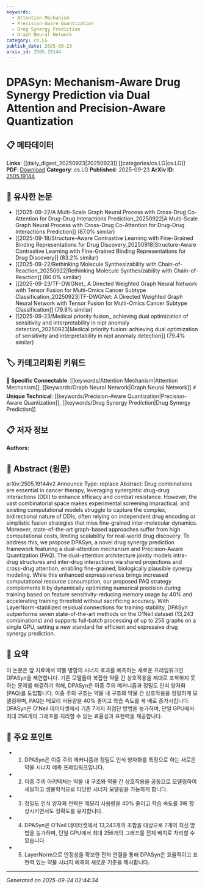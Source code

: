 ```yaml
---
keywords:
  - Attention Mechanism
  - Precision-Aware Quantization
  - Drug Synergy Prediction
  - Graph Neural Network
category: cs.LG
publish_date: 2025-09-23
arxiv_id: 2505.19144
---
```


<!-- KEYWORD_LINKING_METADATA:
{
  "processed_timestamp": "2025-09-24T02:44:34.335040",
  "vocabulary_version": "1.0",
  "selected_keywords": [
    "Attention Mechanism",
    "Precision-Aware Quantization",
    "Drug Synergy Prediction",
    "Graph Neural Network"
  ],
  "rejected_keywords": [],
  "similarity_scores": {
    "Attention Mechanism": 0.82,
    "Precision-Aware Quantization": 0.79,
    "Drug Synergy Prediction": 0.81,
    "Graph Neural Network": 0.83
  },
  "extraction_method": "AI_prompt_based",
  "budget_applied": true,
  "candidates_json": {
    "candidates": [
      {
        "surface": "dual-attention mechanism",
        "canonical": "Attention Mechanism",
        "aliases": [
          "dual-attention"
        ],
        "category": "specific_connectable",
        "rationale": "The dual-attention mechanism is a specific application of the broader attention mechanism, enhancing connectivity with related models.",
        "novelty_score": 0.55,
        "connectivity_score": 0.85,
        "specificity_score": 0.78,
        "link_intent_score": 0.82
      },
      {
        "surface": "Precision-Aware Quantization",
        "canonical": "Precision-Aware Quantization",
        "aliases": [
          "PAQ"
        ],
        "category": "unique_technical",
        "rationale": "This is a novel technique introduced in the paper, providing a unique approach to optimizing computational efficiency.",
        "novelty_score": 0.92,
        "connectivity_score": 0.65,
        "specificity_score": 0.88,
        "link_intent_score": 0.79
      },
      {
        "surface": "drug synergy prediction",
        "canonical": "Drug Synergy Prediction",
        "aliases": [
          "synergy prediction"
        ],
        "category": "unique_technical",
        "rationale": "The paper focuses on predicting drug synergies, a specific and novel application in computational biology.",
        "novelty_score": 0.78,
        "connectivity_score": 0.72,
        "specificity_score": 0.85,
        "link_intent_score": 0.81
      },
      {
        "surface": "graph-based approaches",
        "canonical": "Graph Neural Network",
        "aliases": [
          "graph-based methods"
        ],
        "category": "specific_connectable",
        "rationale": "Graph-based approaches are integral to the model's architecture, linking well with existing graph neural network research.",
        "novelty_score": 0.48,
        "connectivity_score": 0.88,
        "specificity_score": 0.76,
        "link_intent_score": 0.83
      }
    ],
    "ban_list_suggestions": [
      "drug combinations",
      "experimental screening",
      "computational models"
    ]
  },
  "decisions": [
    {
      "candidate_surface": "dual-attention mechanism",
      "resolved_canonical": "Attention Mechanism",
      "decision": "linked",
      "scores": {
        "novelty": 0.55,
        "connectivity": 0.85,
        "specificity": 0.78,
        "link_intent": 0.82
      }
    },
    {
      "candidate_surface": "Precision-Aware Quantization",
      "resolved_canonical": "Precision-Aware Quantization",
      "decision": "linked",
      "scores": {
        "novelty": 0.92,
        "connectivity": 0.65,
        "specificity": 0.88,
        "link_intent": 0.79
      }
    },
    {
      "candidate_surface": "drug synergy prediction",
      "resolved_canonical": "Drug Synergy Prediction",
      "decision": "linked",
      "scores": {
        "novelty": 0.78,
        "connectivity": 0.72,
        "specificity": 0.85,
        "link_intent": 0.81
      }
    },
    {
      "candidate_surface": "graph-based approaches",
      "resolved_canonical": "Graph Neural Network",
      "decision": "linked",
      "scores": {
        "novelty": 0.48,
        "connectivity": 0.88,
        "specificity": 0.76,
        "link_intent": 0.83
      }
    }
  ]
}
-->

# DPASyn: Mechanism-Aware Drug Synergy Prediction via Dual Attention and Precision-Aware Quantization

## 📋 메타데이터

**Links**: [[daily_digest_20250923|20250923]] [[categories/cs.LG|cs.LG]]
**PDF**: [Download](https://arxiv.org/pdf/2505.19144.pdf)
**Category**: cs.LG
**Published**: 2025-09-23
**ArXiv ID**: [2505.19144](https://arxiv.org/abs/2505.19144)

## 🔗 유사한 논문
- [[2025-09-22/A Multi-Scale Graph Neural Process with Cross-Drug Co-Attention for Drug-Drug Interactions Prediction_20250922|A Multi-Scale Graph Neural Process with Cross-Drug Co-Attention for Drug-Drug Interactions Prediction]] (87.0% similar)
- [[2025-09-18/Structure-Aware Contrastive Learning with Fine-Grained Binding Representations for Drug Discovery_20250918|Structure-Aware Contrastive Learning with Fine-Grained Binding Representations for Drug Discovery]] (83.2% similar)
- [[2025-09-22/Rethinking Molecule Synthesizability with Chain-of-Reaction_20250922|Rethinking Molecule Synthesizability with Chain-of-Reaction]] (80.0% similar)
- [[2025-09-23/TF-DWGNet_ A Directed Weighted Graph Neural Network with Tensor Fusion for Multi-Omics Cancer Subtype Classification_20250923|TF-DWGNet: A Directed Weighted Graph Neural Network with Tensor Fusion for Multi-Omics Cancer Subtype Classification]] (79.8% similar)
- [[2025-09-23/Medical priority fusion_ achieving dual optimization of sensitivity and interpretability in nipt anomaly detection_20250923|Medical priority fusion: achieving dual optimization of sensitivity and interpretability in nipt anomaly detection]] (79.4% similar)

## 🏷️ 카테고리화된 키워드
**🔗 Specific Connectable**: [[keywords/Attention Mechanism|Attention Mechanism]], [[keywords/Graph Neural Network|Graph Neural Network]]
**⚡ Unique Technical**: [[keywords/Precision-Aware Quantization|Precision-Aware Quantization]], [[keywords/Drug Synergy Prediction|Drug Synergy Prediction]]

## 📋 저자 정보

**Authors:** 

## 📄 Abstract (원문)

arXiv:2505.19144v2 Announce Type: replace 
Abstract: Drug combinations are essential in cancer therapy, leveraging synergistic drug-drug interactions (DDI) to enhance efficacy and combat resistance. However, the vast combinatorial space makes experimental screening impractical, and existing computational models struggle to capture the complex, bidirectional nature of DDIs, often relying on independent drug encoding or simplistic fusion strategies that miss fine-grained inter-molecular dynamics. Moreover, state-of-the-art graph-based approaches suffer from high computational costs, limiting scalability for real-world drug discovery. To address this, we propose DPASyn, a novel drug synergy prediction framework featuring a dual-attention mechanism and Precision-Aware Quantization (PAQ). The dual-attention architecture jointly models intra-drug structures and inter-drug interactions via shared projections and cross-drug attention, enabling fine-grained, biologically plausible synergy modeling. While this enhanced expressiveness brings increased computational resource consumption, our proposed PAQ strategy complements it by dynamically optimizing numerical precision during training based on feature sensitivity-reducing memory usage by 40% and accelerating training threefold without sacrificing accuracy. With LayerNorm-stabilized residual connections for training stability, DPASyn outperforms seven state-of-the-art methods on the O'Neil dataset (13,243 combinations) and supports full-batch processing of up to 256 graphs on a single GPU, setting a new standard for efficient and expressive drug synergy prediction.

## 📝 요약

이 논문은 암 치료에서 약물 병합의 시너지 효과를 예측하는 새로운 프레임워크인 DPASyn을 제안합니다. 기존 모델들이 복잡한 약물 간 상호작용을 제대로 포착하지 못하는 문제를 해결하기 위해, DPASyn은 이중 주의 메커니즘과 정밀도 인식 양자화(PAQ)를 도입합니다. 이중 주의 구조는 약물 내 구조와 약물 간 상호작용을 정밀하게 모델링하며, PAQ는 메모리 사용량을 40% 줄이고 학습 속도를 세 배로 증가시킵니다. DPASyn은 O'Neil 데이터셋에서 기존 7가지 최첨단 방법을 능가하며, 단일 GPU에서 최대 256개의 그래프를 처리할 수 있는 효율성과 표현력을 제공합니다.

## 🎯 주요 포인트

- 1. DPASyn은 이중 주의 메커니즘과 정밀도 인식 양자화를 특징으로 하는 새로운 약물 시너지 예측 프레임워크입니다.
- 2. 이중 주의 아키텍처는 약물 내 구조와 약물 간 상호작용을 공동으로 모델링하여 세밀하고 생물학적으로 타당한 시너지 모델링을 가능하게 합니다.
- 3. 정밀도 인식 양자화 전략은 메모리 사용량을 40% 줄이고 학습 속도를 3배 향상시키면서도 정확도를 유지합니다.
- 4. DPASyn은 O'Neil 데이터셋에서 13,243개의 조합을 대상으로 7개의 최신 방법을 능가하며, 단일 GPU에서 최대 256개의 그래프를 전체 배치로 처리할 수 있습니다.
- 5. LayerNorm으로 안정성을 확보한 잔차 연결을 통해 DPASyn은 효율적이고 표현력 있는 약물 시너지 예측의 새로운 기준을 제시합니다.


---

*Generated on 2025-09-24 02:44:34*